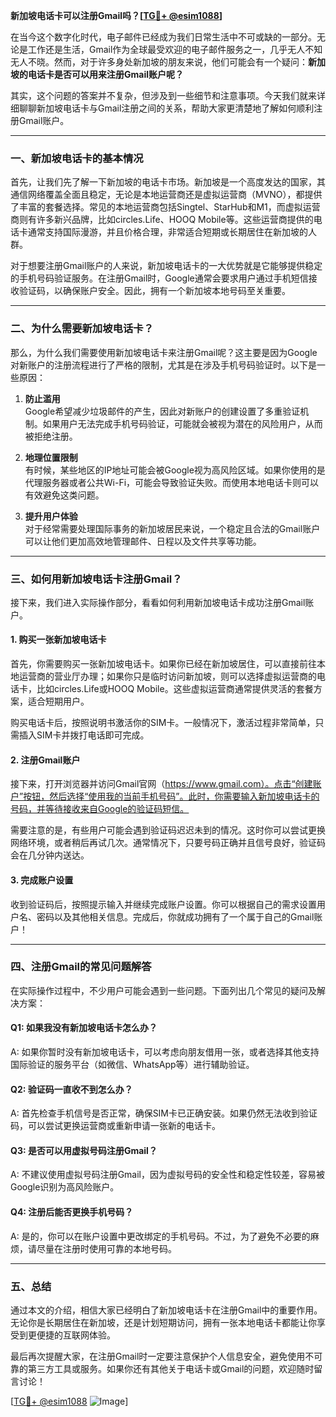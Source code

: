 **新加坡电话卡可以注册Gmail吗？[[TG💪+ @esim1088](https://t.me/s/esim1088)]**

在当今这个数字化时代，电子邮件已经成为我们日常生活中不可或缺的一部分。无论是工作还是生活，Gmail作为全球最受欢迎的电子邮件服务之一，几乎无人不知无人不晓。然而，对于许多身处新加坡的朋友来说，他们可能会有一个疑问：**新加坡的电话卡是否可以用来注册Gmail账户呢？**

其实，这个问题的答案并不复杂，但涉及到一些细节和注意事项。今天我们就来详细聊聊新加坡电话卡与Gmail注册之间的关系，帮助大家更清楚地了解如何顺利注册Gmail账户。

---

### 一、新加坡电话卡的基本情况

首先，让我们先了解一下新加坡的电话卡市场。新加坡是一个高度发达的国家，其通信网络覆盖全面且稳定，无论是本地运营商还是虚拟运营商（MVNO），都提供了丰富的套餐选择。常见的本地运营商包括Singtel、StarHub和M1，而虚拟运营商则有许多新兴品牌，比如circles.Life、HOOQ Mobile等。这些运营商提供的电话卡通常支持国际漫游，并且价格合理，非常适合短期或长期居住在新加坡的人群。

对于想要注册Gmail账户的人来说，新加坡电话卡的一大优势就是它能够提供稳定的手机号码验证服务。在注册Gmail时，Google通常会要求用户通过手机短信接收验证码，以确保账户安全。因此，拥有一个新加坡本地号码至关重要。

---

### 二、为什么需要新加坡电话卡？

那么，为什么我们需要使用新加坡电话卡来注册Gmail呢？这主要是因为Google对新账户的注册流程进行了严格的限制，尤其是在涉及手机号码验证时。以下是一些原因：

1. **防止滥用**  
   Google希望减少垃圾邮件的产生，因此对新账户的创建设置了多重验证机制。如果用户无法完成手机号码验证，可能就会被视为潜在的风险用户，从而被拒绝注册。

2. **地理位置限制**  
   有时候，某些地区的IP地址可能会被Google视为高风险区域。如果你使用的是代理服务器或者公共Wi-Fi，可能会导致验证失败。而使用本地电话卡则可以有效避免这类问题。

3. **提升用户体验**  
   对于经常需要处理国际事务的新加坡居民来说，一个稳定且合法的Gmail账户可以让他们更加高效地管理邮件、日程以及文件共享等功能。

---

### 三、如何用新加坡电话卡注册Gmail？

接下来，我们进入实际操作部分，看看如何利用新加坡电话卡成功注册Gmail账户。

#### 1. 购买一张新加坡电话卡
首先，你需要购买一张新加坡电话卡。如果你已经在新加坡居住，可以直接前往本地运营商的营业厅办理；如果你只是临时访问新加坡，则可以选择虚拟运营商的电话卡，比如circles.Life或HOOQ Mobile。这些虚拟运营商通常提供灵活的套餐方案，适合短期用户。

购买电话卡后，按照说明书激活你的SIM卡。一般情况下，激活过程非常简单，只需插入SIM卡并拨打电话即可完成。

#### 2. 注册Gmail账户
接下来，打开浏览器并访问Gmail官网（https://www.gmail.com）。点击“创建账户”按钮，然后选择“使用我的当前手机号码”。此时，你需要输入新加坡电话卡的号码，并等待接收来自Google的验证码短信。

需要注意的是，有些用户可能会遇到验证码迟迟未到的情况。这时你可以尝试更换网络环境，或者稍后再试几次。通常情况下，只要号码正确并且信号良好，验证码会在几分钟内送达。

#### 3. 完成账户设置
收到验证码后，按照提示输入并继续完成账户设置。你可以根据自己的需求设置用户名、密码以及其他相关信息。完成后，你就成功拥有了一个属于自己的Gmail账户！

---

### 四、注册Gmail的常见问题解答

在实际操作过程中，不少用户可能会遇到一些问题。下面列出几个常见的疑问及解决方案：

#### Q1: 如果我没有新加坡电话卡怎么办？
A: 如果你暂时没有新加坡电话卡，可以考虑向朋友借用一张，或者选择其他支持国际验证的服务平台（如微信、WhatsApp等）进行辅助验证。

#### Q2: 验证码一直收不到怎么办？
A: 首先检查手机信号是否正常，确保SIM卡已正确安装。如果仍然无法收到验证码，可以尝试更换运营商或重新申请一张新的电话卡。

#### Q3: 是否可以用虚拟号码注册Gmail？
A: 不建议使用虚拟号码注册Gmail，因为虚拟号码的安全性和稳定性较差，容易被Google识别为高风险账户。

#### Q4: 注册后能否更换手机号码？
A: 是的，你可以在账户设置中更改绑定的手机号码。不过，为了避免不必要的麻烦，请尽量在注册时使用可靠的本地号码。

---

### 五、总结

通过本文的介绍，相信大家已经明白了新加坡电话卡在注册Gmail中的重要作用。无论你是长期居住在新加坡，还是计划短期访问，拥有一张本地电话卡都能让你享受到更便捷的互联网体验。

最后再次提醒大家，在注册Gmail时一定要注意保护个人信息安全，避免使用不可靠的第三方工具或服务。如果你还有其他关于电话卡或Gmail的问题，欢迎随时留言讨论！

[[TG💪+ @esim1088](https://t.me/s/esim1088) ![Image](https://i.postimg.cc/4NQfJmqS/Snipaste-2025-05-13-00-14-12.png)]